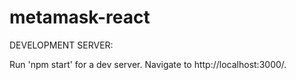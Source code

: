 # metamask-react

DEVELOPMENT SERVER: 

Run 'npm start' for a dev server. Navigate to http://localhost:3000/.
